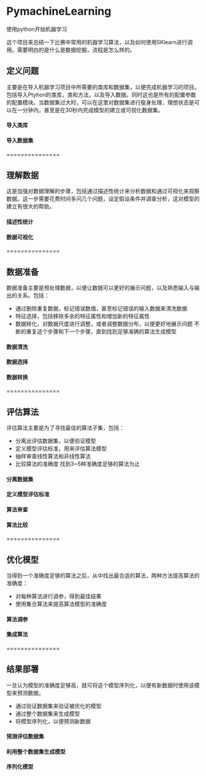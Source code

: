 # PymachineLearning
使用python开始机器学习

这个项目来总结一下比赛中常用的机器学习算法，以及如何使用SKlearn进行调用。需要明白的是什么是数据挖掘，流程是怎么样的。

## 定义问题
主要是在导入机器学习项目中所需要的类库和数据集，以便完成机器学习的项目。包括导入Ptyhon的类库，类和方法，以及导入数据。同时这也是所有的配置参数的配置模块。当数据集过大时，可以在这里对数据集进行瘦身处理，理想状态是可以在一分钟内，甚至是在30秒内完成模型的建立或可视化数据集。
#### 导入类库
#### 导入数据集
===============

## 理解数据
这是加强对数据理解的步骤，包括通过描述性统计来分析数据和通过可视化来观察数据。这一步需要花费时间多问几个问题，设定假设条件并调查分析，这对模型的建立有很大的帮助。
#### 描述性统计
#### 数据可视化
===============

## 数据准备
数据准备主要是预处理数据，以便让数据可以更好的展示问题，以及熟悉输入与输出的关系。包括：
* 通过删除重复数据，标记错误数值，甚至标记错误的输入数据来清洗数据
* 特征选择，包括移除多余的特征属性和增加新的特征属性
* 数据转化，对数据尺度进行调整，或者调整数据分布，以便更好地展示问题
不断的重复这个步骤和下一个步骤，直到找到足够准确的算法生成模型

#### 数据清洗
#### 数据选择
#### 数据转换
===============

## 评估算法
评估算法主要是为了寻找最佳的算法子集，包括：
* 分离出评估数据集，以便验证模型
* 定义模型评估标准，用来评估算法模型
* 抽样审查线性算法和非线性算法
* 比较算法的准确度
找到3~5种准确度足够的算法为止

#### 分离数据集
#### 定义模型评估标准
#### 算法审查
#### 算法比较
===============

## 优化模型
当得到一个准确度足够的算法之后，从中找出最合适的算法，两种方法提高算法的准确度：
* 对每种算法进行调参，得到最佳结果
* 使用集合算法来提高算法模型的准确度

#### 算法调参
#### 集成算法
===============

## 结果部署
一旦认为模型的准确度足够高，就可将这个模型序列化，以便有新数据时使用该模型来预测数据。
* 通过验证数据集来验证被优化的模型
* 通过整个数据集来生成模型
* 将模型序列化，以便预测新数据

#### 预测评估数据集
#### 利用整个数据集生成模型
#### 序列化模型
